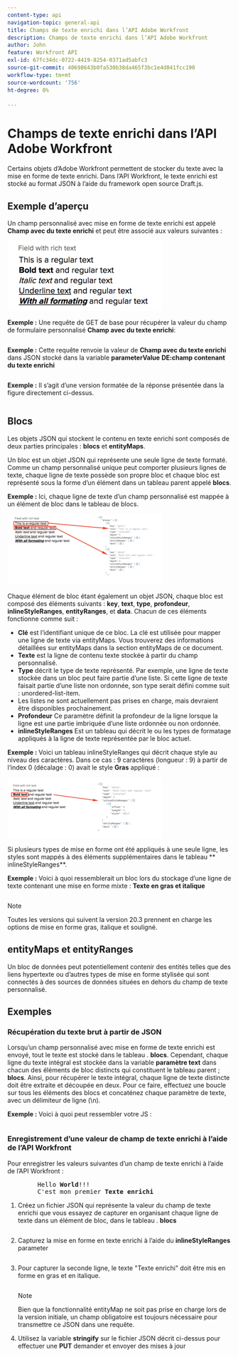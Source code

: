 ```yaml
---
content-type: api
navigation-topic: general-api
title: Champs de texte enrichi dans l’API Adobe Workfront
description: Champs de texte enrichi dans l’API Adobe Workfront
author: John
feature: Workfront API
exl-id: 67fc34dc-0722-4419-8254-0371ad5abfc3
source-git-commit: 40698643b0fa530b38da465f3bc1e4d841fcc190
workflow-type: tm+mt
source-wordcount: '756'
ht-degree: 0%

---
```



# Champs de texte enrichi dans l’API Adobe Workfront

Certains objets d’Adobe Workfront permettent de stocker du texte avec la mise en forme de texte enrichi. Dans l’API Workfront, le texte enrichi est stocké au format JSON à l’aide du framework open source Draft.js.

## Exemple d’aperçu

Un champ personnalisé avec mise en forme de texte enrichi est appelé **Champ avec du texte enrichi** et peut être associé aux valeurs suivantes :

![](assets/rich-text-example-350x158.png)

**Exemple :** Une requête de GET de base pour récupérer la valeur du champ de formulaire personnalisé **Champ avec du texte enrichi**:

<!-- [Copy](javascript:void(0);) -->
<pre><OBJ Code><OBJ ID><OBJ Code><OBJ ID></pre>

**Exemple :** Cette requête renvoie la valeur de **Champ avec du texte enrichi** dans JSON stocké dans la variable **parameterValue** **DE:champ contenant du texte enrichi**

<!-- [Copy](javascript:void(0);) -->
<pre></pre>

**Exemple :** Il s’agit d’une version formatée de la réponse présentée dans la figure directement ci-dessus.

<!-- [Copy](javascript:void(0);) -->
<pre></pre>

## Blocs

Les objets JSON qui stockent le contenu en texte enrichi sont composés de deux parties principales : **blocs** et **entityMaps**.

Un bloc est un objet JSON qui représente une seule ligne de texte formaté. Comme un champ personnalisé unique peut comporter plusieurs lignes de texte, chaque ligne de texte possède son propre bloc et chaque bloc est représenté sous la forme d’un élément dans un tableau parent appelé **blocs**.

**Exemple :** Ici, chaque ligne de texte d’un champ personnalisé est mappée à un élément de bloc dans le tableau de blocs.

![](assets/copy-of-rich-text-mapping-350x159.png)

Chaque élément de bloc étant également un objet JSON, chaque bloc est composé des éléments suivants : **key**, **text**, **type**, **profondeur**, **inlineStyleRanges**, **entityRanges**, et **data**. Chacun de ces éléments fonctionne comme suit :

* **Clé** est l’identifiant unique de ce bloc. La clé est utilisée pour mapper une ligne de texte via entityMaps. Vous trouverez des informations détaillées sur entityMaps dans la section entityMaps de ce document.
* **Texte** est la ligne de contenu texte stockée à partir du champ personnalisé.
* **Type** décrit le type de texte représenté. Par exemple, une ligne de texte stockée dans un bloc peut faire partie d’une liste. Si cette ligne de texte faisait partie d’une liste non ordonnée, son type serait défini comme suit : unordered-list-item.
* Les listes ne sont actuellement pas prises en charge, mais devraient être disponibles prochainement.
* **Profondeur** Ce paramètre définit la profondeur de la ligne lorsque la ligne est une partie imbriquée d’une liste ordonnée ou non ordonnée.
* **inlineStyleRanges** Est un tableau qui décrit le ou les types de formatage appliqués à la ligne de texte représentée par le bloc actuel.

**Exemple :** Voici un tableau inlineStyleRanges qui décrit chaque style au niveau des caractères. Dans ce cas : 9 caractères (longueur : 9) à partir de l’index 0 (décalage : 0) avait le style **Gras** appliqué :

![](assets/copy-of-rich-text-mapping-2-350x136.png)

Si plusieurs types de mise en forme ont été appliqués à une seule ligne, les styles sont mappés à des éléments supplémentaires dans le tableau ** inlineStyleRanges**.

**Exemple :** Voici à quoi ressemblerait un bloc lors du stockage d’une ligne de texte contenant une mise en forme mixte : **Texte en gras et italique**

<!-- [Copy](javascript:void(0);) -->
<pre></pre>

>[!NOTE]
>
>Toutes les versions qui suivent la version 20.3 prennent en charge les options de mise en forme gras, italique et souligné.

## entityMaps et entityRanges

Un bloc de données peut potentiellement contenir des entités telles que des liens hypertexte ou d’autres types de mise en forme stylisée qui sont connectés à des sources de données situées en dehors du champ de texte personnalisé.

## Exemples

### Récupération du texte brut à partir de JSON

Lorsqu’un champ personnalisé avec mise en forme de texte enrichi est envoyé, tout le texte est stocké dans le tableau . **blocs**. Cependant, chaque ligne du texte intégral est stockée dans la variable **paramètre text** dans chacun des éléments de bloc distincts qui constituent le tableau parent ; **blocs**. Ainsi, pour récupérer le texte intégral, chaque ligne de texte distincte doit être extraite et découpée en deux. Pour ce faire, effectuez une boucle sur tous les éléments des blocs et concaténez chaque paramètre de texte, avec un délimiteur de ligne (\n).

**Exemple :** Voici à quoi peut ressembler votre JS :

<!-- [Copy](javascript:void(0);) -->
<pre></pre>

### Enregistrement d’une valeur de champ de texte enrichi à l’aide de l’API Workfront

Pour enregistrer les valeurs suivantes d’un champ de texte enrichi à l’aide de l’API Workfront :
<pre>
		Hello <strong>World</strong>!!!
		C'est mon premier <strong>Texte enrichi</strong></pre>

1. Créez un fichier JSON qui représente la valeur du champ de texte enrichi que vous essayez de capturer en organisant chaque ligne de texte dans un élément de bloc, dans le tableau . **blocs**

   <!-- [Copy](javascript:void(0);) -->
   <pre></pre>

1. Capturez la mise en forme en texte enrichi à l’aide du **inlineStyleRanges** parameter

   <!-- [Copy](javascript:void(0);) -->
   <pre></pre>

1. Pour capturer la seconde ligne, le texte &quot;Texte enrichi&quot; doit être mis en forme en gras et en italique.

   <!-- [Copy](javascript:void(0);) -->
   <pre></pre>

   >[!NOTE]
   >
   >Bien que la fonctionnalité entityMap ne soit pas prise en charge lors de la version initiale, un champ obligatoire est toujours nécessaire pour transmettre ce JSON dans une requête.

1. Utilisez la variable **stringify** sur le fichier JSON décrit ci-dessus pour effectuer une **PUT** demander et envoyer des mises à jour

   <!-- [Copy](javascript:void(0);) -->
   <pre><OBJ Code><OBJ ID></pre>

